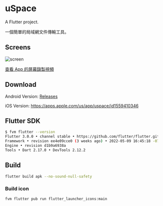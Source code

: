 # uSpace

A Flutter project.

一個簡單的局域網文件傳輸工具。

## Screens

![screen](https://gitee.com/qoli/u-pic/raw/master/uPic/screen.jpg)

[查看 App 的屏幕錄製視頻](https://www.youtube.com/watch?v=n9TQFaVDypw)

## Download

Android Version: [Releases ](https://github.com/qoli/uSpace/releases)

iOS Version: https://apps.apple.com/us/app/uspace/id1559410346

## Flutter SDK

```bash
$ fvm flutter --version
Flutter 3.0.0 • channel stable • https://github.com/flutter/flutter.git
Framework • revision ee4e09cce0 (3 weeks ago) • 2022-05-09 16:45:18 -0700
Engine • revision d1b9a6938a
Tools • Dart 2.17.0 • DevTools 2.12.2
```

## Build

```bash
flutter build apk --no-sound-null-safety
```

### Build icon

```bash
fvm flutter pub run flutter_launcher_icons:main
```
